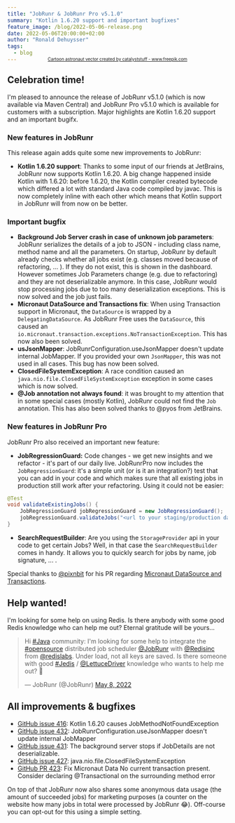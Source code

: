 ```yaml
---
title: "JobRunr & JobRunr Pro v5.1.0"
summary: "Kotlin 1.6.20 support and important bugfixes"
feature_image: /blog/2022-05-06-release.png
date: 2022-05-06T20:00:00+02:00
author: "Ronald Dehuysser"
tags:
  - blog
---
```

<div style="text-align: center;margin: -2em 0 2em;">
<small style="font-size: 70%;"><a href='https://www.freepik.com/vectors/cartoon-astronaut'>Cartoon astronaut vector created by catalyststuff - www.freepik.com</a></small>
</div>

## Celebration time!
I'm pleased to announce the release of JobRunr v5.1.0 (which is now available via Maven Central) and JobRunr Pro v5.1.0 which is available for customers with a subscription. Major highlights are Kotlin 1.6.20 support and an important bugifx.

### New features in JobRunr
This release again adds quite some new improvements to JobRunr:
- __Kotlin 1.6.20 support__: Thanks to some input of our friends at JetBrains, JobRunr now supports Kotlin 1.6.20. A big change happened inside Kotlin with 1.6.20: before 1.6.20, the Kotlin compiler created bytecode which differed a lot with standard Java code compiled by javac. This is now completely inline with each other which means that Kotlin support in JobRunr will from now on be better.

### Important bugfix
- __Background Job Server crash in case of unknown job parameters__: JobRunr serializes the details of a job to JSON - including class name, method name and all the parameters. On startup, JobRunr by default already checks whether all jobs exist (e.g. classes moved because of refactoring, ... ). If they do not exist, this is shown in the dashboard. 
However sometimes Job Parameters change (e.g. due to refactoring) and they are not deserializable anymore. In this case, JobRunr would stop processing jobs due to too many deserialization exceptions. This is now solved and the job just fails.
- __Micronaut DataSource and Transactions fix__: When using Transaction support in Micronaut, the `DataSource` is wrapped by a `DelegatingDataSource`. As JobRunr Free uses the `DataSource`, this caused an `io.micronaut.transaction.exceptions.NoTransactionException`. This has now also been solved.
- __usJsonMapper__: JobRunrConfiguration.useJsonMapper doesn't update internal JobMapper. If you provided your own `JsonMapper`, this was not used in all cases. This bug has now been solved.
- __ClosedFileSystemException__: A race condition caused an `java.nio.file.ClosedFileSystemException` exception in some cases which is now solved.
- __@Job annotation not always found__: it was brought to my attention that in some special cases (mostly Kotlin), JobRunr could not find the `Job` annotation. This has also been solved thanks to @pyos from JetBrains.

### New features in JobRunr Pro
JobRunr Pro also received an important new feature:
- __JobRegressionGuard:__ Code changes - we get new insights and we refactor - it's part of our daily live. JobRunrPro now includes the `JobRegressionGuard`: it's a simple unit (or is it an integration?) test that you can add in your code and which makes sure that all existing jobs in production still work after your refactoring.
Using it could not be easier:
```java
@Test
void validateExistingJobs() {
    JobRegressionGuard jobRegressionGuard = new JobRegressionGuard();
    jobRegressionGuard.validateJobs("<url to your staging/production dashboard>");
}
```

- __SearchRequestBuilder__: Are you using the `StorageProvider` api in your code to get certain Jobs? Well, in that case the `SearchRequestBuilder` comes in handy. It allows you to quickly search for jobs by name, job signature, ... .


Special thanks to [@pixnbit](https://github.com/pixnbit) for his PR regarding [Micronaut DataSource and Transactions](https://github.com/jobrunr/jobrunr/pull/423).

## Help wanted!
I'm looking for some help on using Redis. Is there anybody with some good Redis knowledge who can help me out? Eternal gratitude will be yours...

<blockquote class="twitter-tweet"><p lang="en" dir="ltr">Hi <a href="https://twitter.com/hashtag/Java?src=hash&amp;ref_src=twsrc%5Etfw">#Java</a> community: I&#39;m looking for some help to integrate the <a href="https://twitter.com/hashtag/opensource?src=hash&amp;ref_src=twsrc%5Etfw">#opensource</a> distributed job scheduler <a href="https://twitter.com/JobRunr?ref_src=twsrc%5Etfw">@JobRunr</a> with <a href="https://twitter.com/Redisinc?ref_src=twsrc%5Etfw">@Redisinc</a> from <a href="https://twitter.com/redislabs?ref_src=twsrc%5Etfw">@redislabs</a>. Under load, not all keys are saved. Is there someone with good <a href="https://twitter.com/hashtag/Jedis?src=hash&amp;ref_src=twsrc%5Etfw">#Jedis</a> / <a href="https://twitter.com/LettuceDriver?ref_src=twsrc%5Etfw">@LettuceDriver</a> knowledge who wants to help me out? 🙏</p>&mdash; JobRunr (@JobRunr) <a href="https://twitter.com/JobRunr/status/1523213730481586177?ref_src=twsrc%5Etfw">May 8, 2022</a></blockquote> <script async src="https://platform.twitter.com/widgets.js" charset="utf-8"></script>

## All improvements & bugfixes
- [GitHub issue 416](https://github.com/jobrunr/jobrunr/issues/417): Kotlin 1.6.20 causes JobMethodNotFoundException
- [GitHub issue 432](https://github.com/jobrunr/jobrunr/issues/432): JobRunrConfiguration.useJsonMapper doesn't update internal JobMapper
- [GitHub issue 431](https://github.com/jobrunr/jobrunr/issues/431): The background server stops if JobDetails are not deserializable.
- [GitHub issue 427](https://github.com/jobrunr/jobrunr/issues/427): java.nio.file.ClosedFileSystemException
- [GitHub PR 423](https://github.com/jobrunr/jobrunr/pulls/423): Fix Micronaut Data No current transaction present. Consider declaring @Transactional on the surrounding method error

On top of that JobRunr now also shares some anonymous data usage (the amount of succeeded jobs) for marketing purposes (a counter on the website how many jobs in total were processed by JobRunr 😂). Off-course you can opt-out for this using a simple setting.